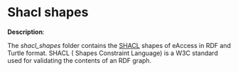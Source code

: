 # Shacl shapes

**Description**:

The *shacl_shapes* folder contains the [SHACL](https://www.w3.org/TR/shacl/) shapes of eAccess in RDF and Turtle format. SHACL ( Shapes Constraint 
Language) is a W3C standard used for validating the contents of an RDF graph. 
